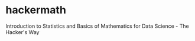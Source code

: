# hackermath
Introduction to Statistics and Basics of Mathematics for Data Science - The Hacker's Way
